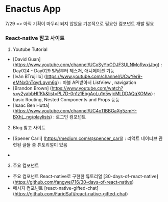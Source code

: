 # Enactus App

7/29 => 아직 기획이 마무리 되지 않았음
기본적으로 필요한 컴포넌트 개발 필요

### React-native 참고 사이트


1. Youtube Tutorial
  * [David Guan] (https://www.youtube.com/channel/UCxSyYbODJF3ULNMoRwxjJbg)
  : Day024 - Day029 빌딩부터 제스쳐, 애니메이션 기능
  * [Iván BTrujillo] (https://www.youtube.com/channel/UCwYer9-eMNx0nTqyrLqvm6g)
  : 마블 API받아서 ListView , navigation
  * [Brandon Brown]  (https://www.youtube.com/watch?v=y2yabbHIfKk&list=PL7D-0n1z1EbgAoLu1n5wjcMLDDAQqXOMw)
  : basic Routing, Nested Components and Props 등등
  * [Isaac Ben Hutta] (https://www.youtube.com/channel/UC4oTlBBGaXg5zmH-BXhL_ng/playlists)
  : 로그인 컴포넌트

2. Blog 참고 사이트

  * [Spener Carli] (https://medium.com/@spencer_carli)
  : 리액트 네이티브 관련된 글들 중 튜토리얼이 있음

  *



3. 주요 컴포넌트
  * 주요 컴포넌트 React-native로 구현한 튜토리얼 [30-days-of-react-native]
  (https://github.com/fangwei716/30-days-of-react-native)
  * 메시지 컴포넌트 [react-native-gifted-chat]
  (https://github.com/FaridSafi/react-native-gifted-chat)
